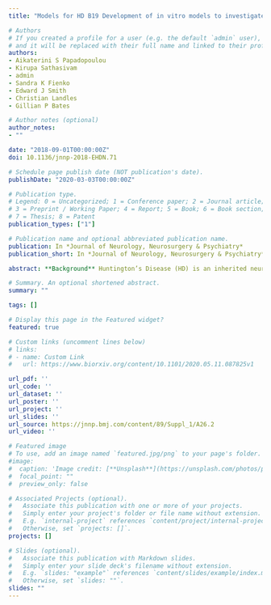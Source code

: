 ```yaml
---
title: "Models for HD B19 Development of in vitro models to investigate the pathogenesis of huntington’s disease and screen for therapeutic agentse"

# Authors
# If you created a profile for a user (e.g. the default `admin` user), write the username (folder name) here 
# and it will be replaced with their full name and linked to their profile.
authors:
- Aikaterini S Papadopoulou
- Kirupa Sathasivam 
- admin
- Sandra K Fienko
- Edward J Smith
- Christian Landles
- Gillian P Bates

# Author notes (optional)
author_notes:
- ""

date: "2018-09-01T00:00:00Z"
doi: 10.1136/jnnp-2018-EHDN.71

# Schedule page publish date (NOT publication's date).
publishDate: "2020-03-03T00:00:00Z"

# Publication type.
# Legend: 0 = Uncategorized; 1 = Conference paper; 2 = Journal article;
# 3 = Preprint / Working Paper; 4 = Report; 5 = Book; 6 = Book section;
# 7 = Thesis; 8 = Patent
publication_types: ["1"]

# Publication name and optional abbreviated publication name.
publication: In *Journal of Neurology, Neurosurgery & Psychiatry*
publication_short: In *Journal of Neurology, Neurosurgery & Psychiatry*

abstract: **Background** Huntington’s Disease (HD) is an inherited neurodegenerative disorder caused by the expansion of a CAG repeat in the HTT gene. We have recently shown that incomplete splicing of HTT mRNA, in both HD patients and mouse models, produces a HTTexon1 and Httexon1 transcript respectively, that is translated into the highly pathogenic exon 1 HTT protein. **Aims** The aim of this study was to investigate the role of this Httexon1 transcript in the pathogenesis of the disease, and to characterize primary cells from HD mouse models that could be used to screen for agents designed to lower the levels of the HTT transcripts. **Methods/techniques** We have established mouse embryonic fibroblasts (MEFs) from the zQ175 mouse model as well as deriving mouse cortical neuronal cultures. We have used our novel multiplex Quantigene assay, to measure the levels of all mouse Httexon1 and full-length Htt transcripts in these cells, and RNAscope to localize these transcripts. We have developed a TR-FRET assay that is specific for the exon 1 HTT protein. We have used immunoprecipitation western blot and TR-FRET to detect full-length and exon 1 HTT. **Results/outcome** We show that our Quantigene assay generates comparable data to the much more time-consuming quantitative PCRs for the zQ175 MEFs. We show that most of the mutant transcript in the zQ175 MEFs is incompletely spliced, and that these cells can be used for compound screening by multiplex Quantigene assays. The exon 1 HTT protein can be measured in these cells. Primary neurons from zQ175 mice show a higher level of incompletely spliced Htt than has been detected in brain tissue. The localization of the Htt transcripts in primary neurons will be discussed. **Conclusions** We conclude that we have good in vitro models and a variety of techniques to investigate the role of the Httexon1 transcripts in the pathogenesis of HD and screen for therapeutic agents.

# Summary. An optional shortened abstract.
summary: ""

tags: []

# Display this page in the Featured widget?
featured: true

# Custom links (uncomment lines below)
# links:
# - name: Custom Link
#   url: https://www.biorxiv.org/content/10.1101/2020.05.11.087825v1

url_pdf: ''
url_code: ''
url_dataset: ''
url_poster: ''
url_project: ''
url_slides: ''
url_source: https://jnnp.bmj.com/content/89/Suppl_1/A26.2
url_video: ''

# Featured image
# To use, add an image named `featured.jpg/png` to your page's folder. 
#image:
#  caption: 'Image credit: [**Unsplash**](https://unsplash.com/photos/pLCdAaMFLTE)'
#  focal_point: ""
#  preview_only: false

# Associated Projects (optional).
#   Associate this publication with one or more of your projects.
#   Simply enter your project's folder or file name without extension.
#   E.g. `internal-project` references `content/project/internal-project/index.md`.
#   Otherwise, set `projects: []`.
projects: []

# Slides (optional).
#   Associate this publication with Markdown slides.
#   Simply enter your slide deck's filename without extension.
#   E.g. `slides: "example"` references `content/slides/example/index.md`.
#   Otherwise, set `slides: ""`.
slides: ""
---
```

<!-- 
{{% callout note %}}
Click the *Cite* button above to demo the feature to enable visitors to import publication metadata into their reference management software.
{{% /callout %}}

{{% callout note %}}
Create your slides in Markdown - click the *Slides* button to check out the example.
{{% /callout %}}

Supplementary notes can be added here, including [code, math, and images](https://wowchemy.com/docs/writing-markdown-latex/). -->
